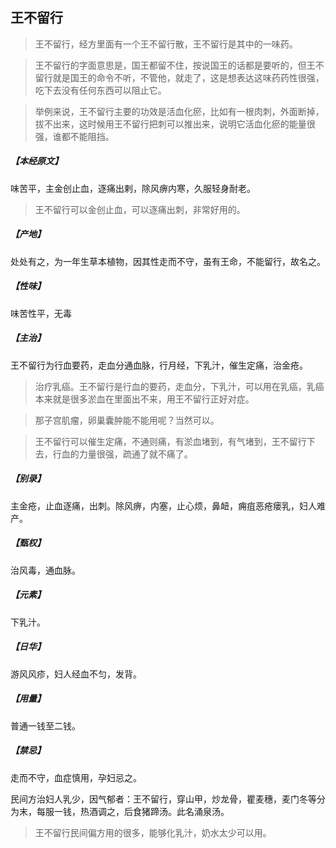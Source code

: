 ## 王不留行

> 王不留行，经方里面有一个王不留行散，王不留行是其中的一味药。

> 王不留行的字面意思是，国王都留不住，按说国王的话都是要听的，但王不留行就是国王的命令不听，不管他，就走了，这是想表达这味药药性很强，吃下去没有任何东西可以阻止它。

> 举例来说，王不留行主要的功效是活血化瘀，比如有一根肉刺，外面断掉，拔不出来，这时候用王不留行把刺可以推出来，说明它活血化瘀的能量很强，谁都不能阻挡。

##### 【本经原文】
味苦平，主金创止血，逐痛出剌，除风痹内寒，久服轻身耐老。

> 王不留行可以金创止血，可以逐痛出刺，非常好用的。

##### 【产地】
处处有之，为一年生草本植物，因其性走而不守，虽有王命，不能留行，故名之。
##### 【性味】
味苦性平，无毒
##### 【主治】
王不留行为行血要药，走血分通血脉，行月经，下乳汁，催生定痛，治金疮。

> 治疗乳癌。王不留行是行血的要药，走血分，下乳汁，可以用在乳癌，乳癌本来就是很多淤血在里面出不来，用王不留行正好对症。

> 那子宫肌瘤，卵巢囊肿能不能用呢？当然可以。

> 王不留行可以催生定痛，不通则痛，有淤血堵到，有气堵到，王不留行下去，行血的力量很强，疏通了就不痛了。

##### 【别录】
主金疮，止血逐痛，出刺。除风痹，内塞，止心烦，鼻衄，痈疽恶疮瘘乳，妇人难产。
##### 【甄权】
治风毒，通血脉。
##### 【元素】
下乳汁。
##### 【日华】
游风风疹，妇人经血不匀，发背。
##### 【用量】
普通一钱至二钱。
##### 【禁忌】
走而不守，血症慎用，孕妇忌之。

民间方治妇人乳少，因气郁者：王不留行，穿山甲，炒龙骨，瞿麦穗，麦门冬等分为末，每服一钱，热酒调之，后食猪蹄汤。此名涌泉汤。

> 王不留行民间偏方用的很多，能够化乳汁，奶水太少可以用。